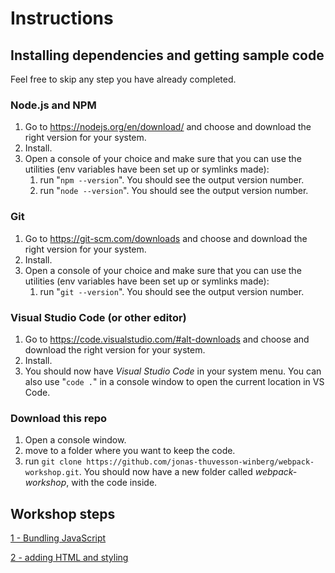 # Instructions

## Installing dependencies and getting sample code
Feel free to skip any step you have already completed.

### Node.js and NPM
1. Go to https://nodejs.org/en/download/ and choose and download the right version for your system.
2. Install.
3. Open a console of your choice and make sure that you can use the utilities (env variables have been set up or symlinks made):
    1. run "`npm --version`". You should see the output version number.
    2. run "`node --version`". You should see the output version number.

### Git
1. Go to https://git-scm.com/downloads and choose and download the right version for your system.
2. Install.
3. Open a console of your choice and make sure that you can use the utilities (env variables have been set up or symlinks made):
    1. run "`git --version`". You should see the output version number.

### Visual Studio Code (or other editor)
1. Go to https://code.visualstudio.com/#alt-downloads and choose and download the right version for your system. 
2. Install.
3. You should now have *Visual Studio Code* in your system menu. You can also use "`code .`" in a console window to open the current location in VS Code.

### Download this repo
1. Open a console window.
2. move to a folder where you want to keep the code.
2. run `git clone https://github.com/jonas-thuvesson-winberg/webpack-workshop.git`. You should now have a new folder called *webpack-workshop*, with the code inside.

## Workshop steps
[1 - Bundling JavaScript](.%2F1%20-%20bundling%20javascript%2F1_-_bundling_javascript.md)

[2 - adding HTML and styling](.%2F2%20-%20adding%20html%20and%20styling%2F2_-_adding_html_and_styling.md)




